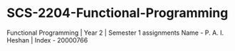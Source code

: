 # SCS-2204-Functional-Programming
Functional Programming | Year 2 | Semester 1 assignments
Name - P. A. I. Heshan | Index - 20000766
